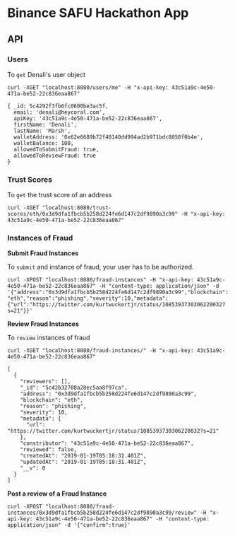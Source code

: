 # Binance SAFU Hackathon App

## API

### Users

To `get` Denali's user object

`curl -XGET "localhost:8080/users/me" -H "x-api-key: 43c51a9c-4e50-471a-be52-22c836eaa867"`


```
{ _id: 5c4292f3fb6fc0600be3ac5f,
  email: 'denali@heycoral.com',
  apiKey: '43c51a9c-4e50-471a-be52-22c836eaa867',
  firstName: 'Denali',
  lastName: 'Marsh',
  walletAddress: '0x62e6689b72f40140dd994ad2b971bdc8058f0b4e',
  walletBalance: 100,
  allowedToSubmitFraud: true,
  allowedToReviewFraud: true
}
```

### Trust Scores

To `get` the trust score of an address

`curl -XGET "localhost:8080/trust-scores/eth/0x3d9dfa1fbcb5b258d224fe6d147c2df9890a3c99" -H "x-api-key: 43c51a9c-4e50-471a-be52-22c836eaa867"`

### Instances of Fraud

**Submit Fraud Instances**

To `submit` and instance of fraud, your user has to be authorized.

`curl -XPOST "localhost:8080/fraud-instances" -H "x-api-key: 43c51a9c-4e50-471a-be52-22c836eaa867" -H "content-type: application/json" -d '{"address":"0x3d9dfa1fbcb5b258d224fe6d147c2df9890a3c99","blockchain":"eth","reason":"phishing","severity":10,"metadata":{"url":"https://twitter.com/kurtwuckertjr/status/1085393730306220032?s=21"}}'`

**Review Fraud Instances**

To `review` instances of fraud

`curl -XGET "localhost:8080/fraud-instances/" -H "x-api-key: 43c51a9c-4e50-471a-be52-22c836eaa867"`

```
[
  {
    "reviewers": [],
    "_id": "5c42b32708a28ec5aa8f97ca",
    "address": "0x3d9dfa1fbcb5b258d224fe6d147c2df9890a3c99",
    "blockchain": "eth",
    "reason": "phishing",
    "severity": 10,
    "metadata": {
      "url": "https://twitter.com/kurtwuckertjr/status/1085393730306220032?s=21"
    },
    "constributor": "43c51a9c-4e50-471a-be52-22c836eaa867",
    "reviewed": false,
    "createdAt": "2019-01-19T05:18:31.401Z",
    "updatedAt": "2019-01-19T05:18:31.401Z",
    "__v": 0
  }
]
```

**Post a review of a Fraud Instance**

`curl -XPOST "localhost:8080/fraud-instances/0x3d9dfa1fbcb5b258d224fe6d147c2df9890a3c99/review" -H "x-api-key: 43c51a9c-4e50-471a-be52-22c836eaa867" -H "content-type: application/json" -d '{"confirm":true}'`
